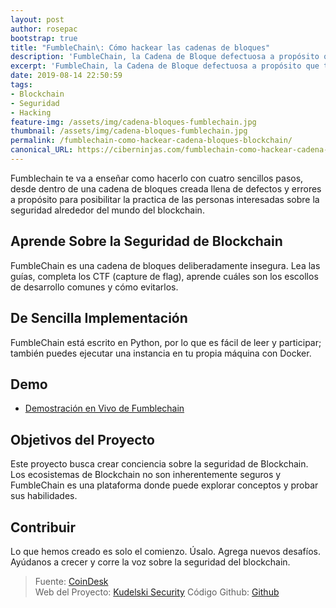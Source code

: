 ```yaml
---
layout: post
author: rosepac
bootstrap: true
title: "FumbleChain\: Cómo hackear las cadenas de bloques"
description: 'FumbleChain, la Cadena de Bloque defectuosa a propósito que te permite aprender a hackear el blockchain'
excerpt: 'FumbleChain, la Cadena de Bloque defectuosa a propósito que te permite aprender a hackear el blockchain'
date: 2019-08-14 22:50:59
tags:
- Blockchain
- Seguridad
- Hacking
feature-img: /assets/img/cadena-bloques-fumblechain.jpg
thumbnail: /assets/img/cadena-bloques-fumblechain.jpg
permalink: /fumblechain-como-hackear-cadena-bloques-blockchain/
canonical_URL: https://ciberninjas.com/fumblechain-como-hackear-cadena-bloques-blockchain/
---
```


Fumblechain te va a enseñar como hacerlo con cuatro sencillos pasos, desde dentro de una cadena de bloques creada llena de defectos y errores a propósito para posibilitar la practica de las personas interesadas sobre la seguridad alrededor del mundo del blockchain.

## **Aprende Sobre la Seguridad de Blockchain**

FumbleChain es una cadena de bloques deliberadamente insegura. Lea las guías, completa los CTF (capture de flag), aprende cuáles son los escollos de desarrollo comunes y cómo evitarlos.

## **De Sencilla Implementación**

FumbleChain está escrito en Python, por lo que es fácil de leer y participar; también puedes ejecutar una instancia en tu propia máquina con Docker.

## **Demo**

- [Demostración en Vivo de Fumblechain](https://demo.fumblechain.io/ "Demo de la cadena de bloques preparada para generar errores Fumblechain en vivo: Ciberninjas")

## **Objetivos del Proyecto**

Este proyecto busca crear conciencia sobre la seguridad de Blockchain. Los ecosistemas de Blockchain no son inherentemente seguros y FumbleChain es una plataforma donde puede explorar conceptos y probar sus habilidades.

## **Contribuir**

Lo que hemos creado es solo el comienzo. Úsalo. Agrega nuevos desafíos. Ayúdanos a crecer y corre la voz sobre la seguridad del blockchain.

> Fuente: [CoinDesk](https://www.coindesk.com/meet-fumblechain-the-deliberately-flawed-blockchain "Conoce a FumbleChain, la cadena de bloques deliberadamente defectuosa")  
> Web del Proyecto: [Kudelski Security](https://kudelskisecurity.com/ "Página web de la Empresa que creo el proyecto, el lugar perfecto con el que aprender seguridad dentro del mundo Blockchain o cadena de bloques")
> Código Github: [Github](https://github.com/kudelskisecurity/fumblechain "Enlace del repositorio del código de Fumblechain en la plataforma de Github")